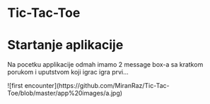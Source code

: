 # Tic-Tac-Toe
<h1>Startanje aplikacije</h1>
<p>Na pocetku applikacije odmah imamo 2 message box-a sa kratkom porukom i uputstvom koji igrac igra prvi...</p>
![first encounter](https://github.com/MiranRaz/Tic-Tac-Toe/blob/master/app%20images/a.jpg)


